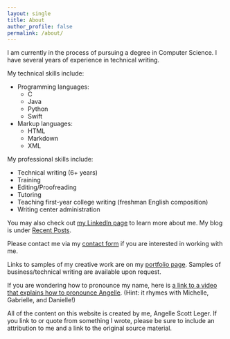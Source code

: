 ```yaml
---
layout: single
title: About
author_profile: false
permalink: /about/
---
```


I am currently in the process of pursuing a degree in Computer Science. I have several years of experience in technical writing. 

My technical skills include:
- Programming languages:
    - C
    - Java
    - Python
    - Swift
- Markup languages:
    - HTML
    - Markdown
    - XML
      
My professional skills include:
- Technical writing (6+ years)
- Training
- Editing/Proofreading
- Tutoring
- Teaching first-year college writing (freshman English composition)
- Writing center administration

You may also check out [my LinkedIn page](https://www.linkedin.com/in/angellescottleger) to learn more about me. My blog is under [Recent Posts](/).

Please contact me via my [contact form](contact.html) if you are interested in working with me.

Links to samples of my creative work are on my [portfolio page](portfolio.md). Samples of business/technical writing are available upon request.

If you are wondering how to pronounce my name, here is [a link to a video that explains how to pronounce Angelle](https://www.youtube.com/watch?v=fj_ftgIrYQE). (Hint: it rhymes with Michelle, Gabrielle, and Danielle!)

All of the content on this website is created by me, Angelle Scott Leger. If you link to or quote from something I wrote, please be sure to include an attribution to me and a link to the original source material.

